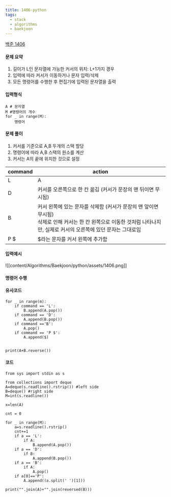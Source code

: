 ```yaml
---
title: 1406-python
tags:
  - stack
  - algorithms
  - baekjoon
---
```

[백준 1406](https://www.acmicpc.net/problem/1406)
#### 문제 요약
1. 길이가 L인 문자열에 가능한 커서의 위치: L+1가지 경우
2. 입력에 따라 커서가 이동하거나 문자 입력/삭제
3. 모든 명령어를 수행한 후 편집기에 입력된 문자열을 출력

#### 입력형식

```
A # 문자열
M #명령어의 개수
for _ in range(M):
	명령어
```


#### 문제 풀이
1. 커서를 기준으로 A,B 두개의 스택 할당
2. 명령어에 따라 A,B 스택의 원소를 계산
3. 커서는 A의 끝에 위치한 것으로 설정

| command | action                                                                                                 |
| ------- | ------------------------------------------------------------------------------------------------------ |
| L       | A                                                                                                      |
| D       | 커서를 오른쪽으로 한 칸 옮김 (커서가 문장의 맨 뒤이면 무시됨)                                                                   |
| B       | 커서 왼쪽에 있는 문자를 삭제함 (커서가 문장의 맨 앞이면 무시됨)  <br>삭제로 인해 커서는 한 칸 왼쪽으로 이동한 것처럼 나타나지만, 실제로 커서의 오른쪽에 있던 문자는 그대로임 |
| P $     | $라는 문자를 커서 왼쪽에 추가함                                                                                     |

#### 입력예시

![[content/Algorithms/Baekjoon/python/assets/1406.png]]


#### 명령어 수행

#### 유사코드
```
for _ in range(m):
	if command == 'L':
		B.append(A.pop())
	if command == 'D':
		A.append(B.pop())
	if command =='B':
		A.pop()
	if command == 'P $':
		A.append($)


print(A+B.reverse())
```

#### 코드
```
from sys import stdin as s

from collections import deque
A=deque(s.readline().rstrip()) #left side
B=deque() #right side
M=int(s.readline())

x=len(A)

cnt = 0

for _ in range(M):
    a=s.readline().rstrip()
    cnt+=1
    if a == 'L':
        if A:
            B.append(A.pop())
    if a == 'D':
        if B:
            A.append(B.pop())
    if a == 'B':
        if A:
            A.pop()
    if a[0]=='P':
        A.append((a.split(' ')[1]))

print("".join(A)+"".join(reversed(B)))
```

